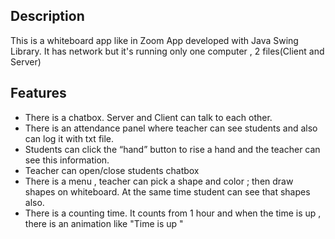 ## Description
This is a whiteboard app like in Zoom App developed with Java Swing Library. It has network but it's running only one computer , 2 files(Client and Server)
## Features
* There is a chatbox. Server and Client can talk to each other.
* There is an attendance panel where teacher can see students and also can log it with txt file.
* Students  can  click  the  “hand”  button  to  rise  a  hand  and  the  teacher  can  see  this information.
* Teacher can open/close students chatbox
* There is a menu , teacher can pick a shape and color ; then draw shapes on whiteboard. At the same time student can see that shapes also.
* There is a counting time. It counts from 1 hour and when the time is up , there is an animation like "Time is up "



